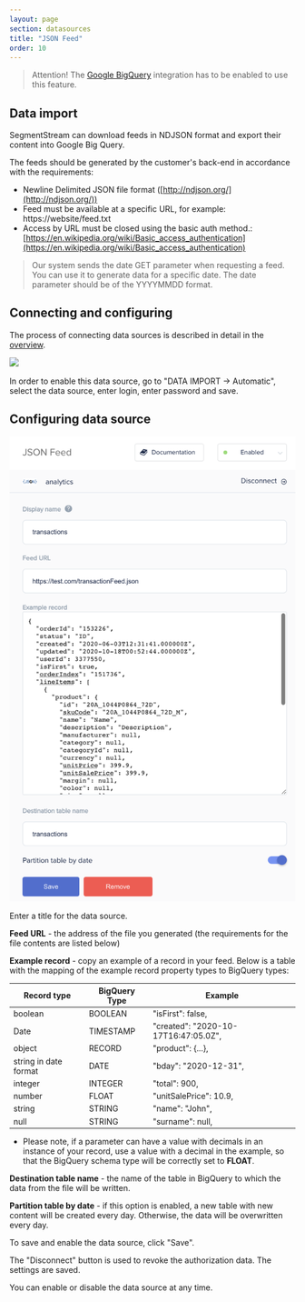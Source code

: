 ```yaml
---
layout: page
section: datasources
title: "JSON Feed"
order: 10
---
```


> Attention! The [Google BigQuery](/integrations/google-bigquery) integration has to be enabled to use this feature.

## Data import

SegmentStream can download feeds in NDJSON format and export their content into Google Big Query.

The feeds should be generated by the customer's back-end in accordance with the requirements:

- Newline Delimited JSON file format ([http://ndjson.org/](http://ndjson.org/))
- Feed must be available at a specific URL, for example: https://website/feed.txt
- Access by URL must be closed using the basic auth method.: [https://en.wikipedia.org/wiki/Basic_access_authentication](https://en.wikipedia.org/wiki/Basic_access_authentication)

> Our system sends the date GET parameter when requesting a feed. You can use it to generate data for a specific date.
The date parameter should be of the YYYYMMDD format.

## Connecting and configuring

The process of connecting data sources is described in detail in the [overview](https://docs.segmentstream.com/datasources/index).

![](/img/json_feed_1.png)

In order to enable this data source, go to "DATA IMPORT → Automatic", select the data source, enter login, enter password and save.

## Configuring data source

![](/img/json_feed_example.png)

Enter a title for the data source.

**Feed URL** - the address of the file you generated (the requirements for the file contents are listed below)

**Example record** - copy an example of a record in your feed. Below is a table with the mapping of the example record property types to BigQuery types:

Record type|BigQuery Type|Example
--- | --- | ---
boolean | BOOLEAN | "isFirst": false,
Date | TIMESTAMP | "created": "2020-10-17T16:47:05.0Z",
object | RECORD | "product": {...},
string in date format | DATE | "bday": "2020-12-31",
integer | INTEGER | "total": 900,
number | FLOAT | "unitSalePrice": 10.9,
string | STRING | "name": "John",
null | STRING | "surname": null,

- Please note, if a parameter can have a value with decimals in an instance of your record, use a value with a decimal in the example, so that the BigQuery schema type will be correctly set to **FLOAT**.

**Destination table name** - the name of the table in BigQuery to which the data from the file will be written.

**Partition table by date** - if this option is enabled, a new table with new content will be created every day. Otherwise, the data will be overwritten every day.

To save and enable the data source, click "Save".

The "Disconnect" button is used to revoke the authorization data. The settings are saved.

You can enable or disable the data source at any time.
